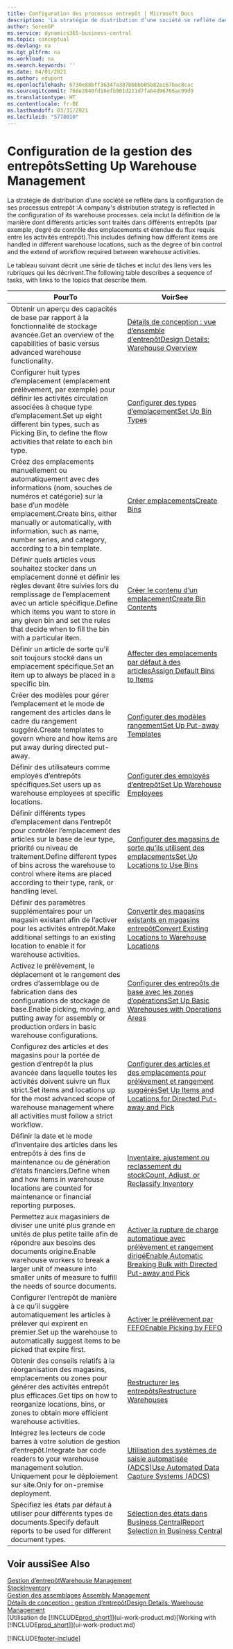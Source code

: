 ```yaml
---
title: Configuration des processus entrepôt | Microsoft Docs
description: 'La stratégie de distribution d’une société se reflète dans la configuration de ses processus entrepôt : cela inclut la définition de la manière dont différents articles sont traités dans différents entrepôts (par exemple, degré de contrôle des emplacements et étendue du flux requis entre les activités entrepôt).'
author: SorenGP
ms.service: dynamics365-business-central
ms.topic: conceptual
ms.devlang: na
ms.tgt_pltfrm: na
ms.workload: na
ms.search.keywords: ''
ms.date: 04/01/2021
ms.author: edupont
ms.openlocfilehash: 6730e88bff36347a387bbbbb05b82ec67bac8cac
ms.sourcegitcommit: 766e2840fd16efb901d211d7fa64d96766ac99d9
ms.translationtype: HT
ms.contentlocale: fr-BE
ms.lasthandoff: 03/31/2021
ms.locfileid: "5778010"
---
```

# <a name="setting-up-warehouse-management"></a><span data-ttu-id="09093-104">Configuration de la gestion des entrepôts</span><span class="sxs-lookup"><span data-stu-id="09093-104">Setting Up Warehouse Management</span></span>
<span data-ttu-id="09093-105">La stratégie de distribution d’une société se reflète dans la configuration de ses processus entrepôt :</span><span class="sxs-lookup"><span data-stu-id="09093-105">A company's distribution strategy is reflected in the configuration of its warehouse processes.</span></span> <span data-ttu-id="09093-106">cela inclut la définition de la manière dont différents articles sont traités dans différents entrepôts (par exemple, degré de contrôle des emplacements et étendue du flux requis entre les activités entrepôt).</span><span class="sxs-lookup"><span data-stu-id="09093-106">This includes defining how different items are handled in different warehouse locations, such as the degree of bin control and the extend of workflow required between warehouse activities.</span></span>  

 <span data-ttu-id="09093-107">Le tableau suivant décrit une série de tâches et inclut des liens vers les rubriques qui les décrivent.</span><span class="sxs-lookup"><span data-stu-id="09093-107">The following table describes a sequence of tasks, with links to the topics that describe them.</span></span>   

|<span data-ttu-id="09093-108">**Pour**</span><span class="sxs-lookup"><span data-stu-id="09093-108">**To**</span></span>|<span data-ttu-id="09093-109">**Voir**</span><span class="sxs-lookup"><span data-stu-id="09093-109">**See**</span></span>|  
|------------|-------------|  
|<span data-ttu-id="09093-110">Obtenir un aperçu des capacités de base par rapport à la fonctionnalité de stockage avancée.</span><span class="sxs-lookup"><span data-stu-id="09093-110">Get an overview of the capabilities of basic versus advanced warehouse functionality.</span></span>|[<span data-ttu-id="09093-111">Détails de conception : vue d’ensemble d’entrepôt</span><span class="sxs-lookup"><span data-stu-id="09093-111">Design Details: Warehouse Overview</span></span>](design-details-warehouse-overview.md)|  
|<span data-ttu-id="09093-112">Configurer huit types d’emplacement (emplacement prélèvement, par exemple) pour définir les activités circulation associées à chaque type d’emplacement.</span><span class="sxs-lookup"><span data-stu-id="09093-112">Set up eight different bin types, such as Picking Bin, to define the flow activities that relate to each bin type.</span></span>|[<span data-ttu-id="09093-113">Configurer des types d’emplacement</span><span class="sxs-lookup"><span data-stu-id="09093-113">Set Up Bin Types</span></span>](warehouse-how-to-set-up-bin-types.md)|  
|<span data-ttu-id="09093-114">Créez des emplacements manuellement ou automatiquement avec des informations (nom, souches de numéros et catégorie) sur la base d’un modèle emplacement.</span><span class="sxs-lookup"><span data-stu-id="09093-114">Create bins, either manually or automatically, with information, such as name, number series, and category, according to a bin template.</span></span>|[<span data-ttu-id="09093-115">Créer emplacements</span><span class="sxs-lookup"><span data-stu-id="09093-115">Create Bins</span></span>](warehouse-how-to-create-individual-bins.md)|  
|<span data-ttu-id="09093-116">Définir quels articles vous souhaitez stocker dans un emplacement donné et définir les règles devant être suivies lors du remplissage de l’emplacement avec un article spécifique.</span><span class="sxs-lookup"><span data-stu-id="09093-116">Define which items you want to store in any given bin and set the rules that decide when to fill the bin with a particular item.</span></span>|[<span data-ttu-id="09093-117">Créer le contenu d’un emplacement</span><span class="sxs-lookup"><span data-stu-id="09093-117">Create Bin Contents</span></span>](warehouse-how-to-set-up-bin-contents.md)|  
|<span data-ttu-id="09093-118">Définir un article de sorte qu’il soit toujours stocké dans un emplacement spécifique.</span><span class="sxs-lookup"><span data-stu-id="09093-118">Set an item up to always be placed in a specific bin.</span></span>|[<span data-ttu-id="09093-119">Affecter des emplacements par défaut à des articles</span><span class="sxs-lookup"><span data-stu-id="09093-119">Assign Default Bins to Items</span></span>](warehouse-how-to-assign-default-bins-to-items.md)|
|<span data-ttu-id="09093-120">Créer des modèles pour gérer l’emplacement et le mode de rangement des articles dans le cadre du rangement suggéré.</span><span class="sxs-lookup"><span data-stu-id="09093-120">Create templates to govern where and how items are put away during directed put-away.</span></span>|[<span data-ttu-id="09093-121">Configurer des modèles rangement</span><span class="sxs-lookup"><span data-stu-id="09093-121">Set Up Put-away Templates</span></span>](warehouse-how-to-set-up-put-away-templates.md)|
|<span data-ttu-id="09093-122">Définir des utilisateurs comme employés d’entrepôts spécifiques.</span><span class="sxs-lookup"><span data-stu-id="09093-122">Set users up as warehouse employees at specific locations.</span></span>|[<span data-ttu-id="09093-123">Configurer des employés d’entrepôt</span><span class="sxs-lookup"><span data-stu-id="09093-123">Set Up Warehouse Employees</span></span>](warehouse-how-to-set-up-warehouse-employees.md)|
|<span data-ttu-id="09093-124">Définir différents types d’emplacement dans l’entrepôt pour contrôler l’emplacement des articles sur la base de leur type, priorité ou niveau de traitement.</span><span class="sxs-lookup"><span data-stu-id="09093-124">Define different types of bins across the warehouse to control where items are placed according to their type, rank, or handling level.</span></span>|[<span data-ttu-id="09093-125">Configurer des magasins de sorte qu’ils utilisent des emplacements</span><span class="sxs-lookup"><span data-stu-id="09093-125">Set Up Locations to Use Bins</span></span>](warehouse-how-to-set-up-locations-to-use-bins.md)|
|<span data-ttu-id="09093-126">Définir des paramètres supplémentaires pour un magasin existant afin de l’activer pour les activités entrepôt.</span><span class="sxs-lookup"><span data-stu-id="09093-126">Make additional settings to an existing location to enable it for warehouse activities.</span></span>|[<span data-ttu-id="09093-127">Convertir des magasins existants en magasins entrepôt</span><span class="sxs-lookup"><span data-stu-id="09093-127">Convert Existing Locations to Warehouse Locations</span></span>](warehouse-how-to-convert-existing-locations-to-warehouse-locations.md)|
|<span data-ttu-id="09093-128">Activez le prélèvement, le déplacement et le rangement des ordres d’assemblage ou de fabrication dans des configurations de stockage de base.</span><span class="sxs-lookup"><span data-stu-id="09093-128">Enable picking, moving, and putting away for assembly or production orders in basic warehouse configurations.</span></span>|[<span data-ttu-id="09093-129">Configurer des entrepôts de base avec les zones d’opérations</span><span class="sxs-lookup"><span data-stu-id="09093-129">Set Up Basic Warehouses with Operations Areas</span></span>](warehouse-how-to-set-up-basic-warehouses-with-operations-areas.md)|  
|<span data-ttu-id="09093-130">Configurez des articles et des magasins pour la portée de gestion d’entrepôt la plus avancée dans laquelle toutes les activités doivent suivre un flux strict.</span><span class="sxs-lookup"><span data-stu-id="09093-130">Set items and locations up for the most advanced scope of warehouse management where all activities must follow a strict workflow.</span></span>|[<span data-ttu-id="09093-131">Configurer des articles et des emplacements pour prélèvement et rangement suggérés</span><span class="sxs-lookup"><span data-stu-id="09093-131">Set Up Items and Locations for Directed Put-away and Pick</span></span>](warehouse-how-to-set-up-items-for-directed-put-away-and-pick.md)|  
|<span data-ttu-id="09093-132">Définir la date et le mode d’inventaire des articles dans les entrepôts à des fins de maintenance ou de génération d’états financiers.</span><span class="sxs-lookup"><span data-stu-id="09093-132">Define when and how items in warehouse locations are counted for maintenance or financial reporting purposes.</span></span>|[<span data-ttu-id="09093-133">Inventaire, ajustement ou reclassement du stock</span><span class="sxs-lookup"><span data-stu-id="09093-133">Count, Adjust, or Reclassify Inventory</span></span>](inventory-how-count-adjust-reclassify.md)|
|<span data-ttu-id="09093-134">Permettez aux magasiniers de diviser une unité plus grande en unités de plus petite taille afin de répondre aux besoins des documents origine.</span><span class="sxs-lookup"><span data-stu-id="09093-134">Enable warehouse workers to break a larger unit of measure into smaller units of measure to fulfill the needs of source documents.</span></span>|[<span data-ttu-id="09093-135">Activer la rupture de charge automatique avec prélèvement et rangement dirigé</span><span class="sxs-lookup"><span data-stu-id="09093-135">Enable Automatic Breaking Bulk with Directed Put-away and Pick</span></span>](warehouse-enable-automatic-breaking-bulk-with-directed-put-away-and-pick.md)|  
|<span data-ttu-id="09093-136">Configurer l’entrepôt de manière à ce qu’il suggère automatiquement les articles à prélever qui expirent en premier.</span><span class="sxs-lookup"><span data-stu-id="09093-136">Set up the warehouse to automatically suggest items to be picked that expire first.</span></span>|[<span data-ttu-id="09093-137">Activer le prélèvement par FEFO</span><span class="sxs-lookup"><span data-stu-id="09093-137">Enable Picking by FEFO</span></span>](warehouse-picking-by-fefo.md)|
|<span data-ttu-id="09093-138">Obtenir des conseils relatifs à la réorganisation des magasins, emplacements ou zones pour générer des activités entrepôt plus efficaces.</span><span class="sxs-lookup"><span data-stu-id="09093-138">Get tips on how to reorganize locations, bins, or zones to obtain more efficient warehouse activities.</span></span>|[<span data-ttu-id="09093-139">Restructurer les entrepôts</span><span class="sxs-lookup"><span data-stu-id="09093-139">Restructure Warehouses</span></span>](warehouse-how-to-restructure-warehouses.md)|
|<span data-ttu-id="09093-140">Intégrez les lecteurs de code barres à votre solution de gestion d’entrepôt.</span><span class="sxs-lookup"><span data-stu-id="09093-140">Integrate bar code readers to your warehouse management solution.</span></span> <span data-ttu-id="09093-141">Uniquement pour le déploiement sur site.</span><span class="sxs-lookup"><span data-stu-id="09093-141">Only for on-premise deployment.</span></span>|[<span data-ttu-id="09093-142">Utilisation des systèmes de saisie automatisée (ADCS)</span><span class="sxs-lookup"><span data-stu-id="09093-142">Use Automated Data Capture Systems (ADCS)</span></span>](warehouse-use-automated-data-capture-systems-adcs.md)|
|<span data-ttu-id="09093-143">Spécifiez les états par défaut à utiliser pour différents types de documents.</span><span class="sxs-lookup"><span data-stu-id="09093-143">Specify default reports to be used for different document types.</span></span>|[<span data-ttu-id="09093-144">Sélection des états dans Business Central</span><span class="sxs-lookup"><span data-stu-id="09093-144">Report Selection in Business Central</span></span>](across-report-selections.md)|

## <a name="see-also"></a><span data-ttu-id="09093-145">Voir aussi</span><span class="sxs-lookup"><span data-stu-id="09093-145">See Also</span></span>  
[<span data-ttu-id="09093-146">Gestion d’entrepôt</span><span class="sxs-lookup"><span data-stu-id="09093-146">Warehouse Management</span></span>](warehouse-manage-warehouse.md)  
[<span data-ttu-id="09093-147">Stock</span><span class="sxs-lookup"><span data-stu-id="09093-147">Inventory</span></span>](inventory-manage-inventory.md)  
<span data-ttu-id="09093-148">[Gestion des assemblages](assembly-assemble-items.md)  </span><span class="sxs-lookup"><span data-stu-id="09093-148">[Assembly Management](assembly-assemble-items.md)  </span></span>  
[<span data-ttu-id="09093-149">Détails de conception : gestion d’entrepôt</span><span class="sxs-lookup"><span data-stu-id="09093-149">Design Details: Warehouse Management</span></span>](design-details-warehouse-management.md)  
<span data-ttu-id="09093-150">[Utilisation de [!INCLUDE[prod_short](includes/prod_short.md)]](ui-work-product.md)</span><span class="sxs-lookup"><span data-stu-id="09093-150">[Working with [!INCLUDE[prod_short](includes/prod_short.md)]](ui-work-product.md)</span></span>


[!INCLUDE[footer-include](includes/footer-banner.md)]